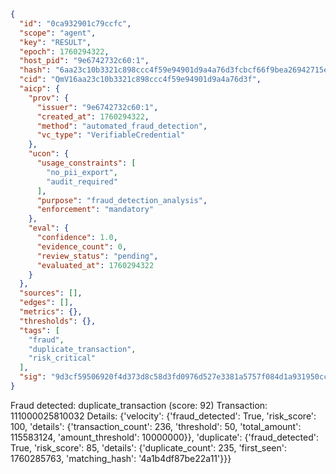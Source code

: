 ```json
{
  "id": "0ca932901c79ccfc",
  "scope": "agent",
  "key": "RESULT",
  "epoch": 1760294322,
  "host_pid": "9e6742732c60:1",
  "hash": "6aa23c10b3321c898ccc4f59e94901d9a4a76d3fcbcf66f9bea26942715e7bd3",
  "cid": "QmV16aa23c10b3321c898ccc4f59e94901d9a4a76d3f",
  "aicp": {
    "prov": {
      "issuer": "9e6742732c60:1",
      "created_at": 1760294322,
      "method": "automated_fraud_detection",
      "vc_type": "VerifiableCredential"
    },
    "ucon": {
      "usage_constraints": [
        "no_pii_export",
        "audit_required"
      ],
      "purpose": "fraud_detection_analysis",
      "enforcement": "mandatory"
    },
    "eval": {
      "confidence": 1.0,
      "evidence_count": 0,
      "review_status": "pending",
      "evaluated_at": 1760294322
    }
  },
  "sources": [],
  "edges": [],
  "metrics": {},
  "thresholds": {},
  "tags": [
    "fraud",
    "duplicate_transaction",
    "risk_critical"
  ],
  "sig": "9d3cf59506920f4d373d8c58d3fd0976d527e3381a5757f084d1a931950cca2d"
}
```

Fraud detected: duplicate_transaction (score: 92)
Transaction: 111000025810032
Details: {'velocity': {'fraud_detected': True, 'risk_score': 100, 'details': {'transaction_count': 236, 'threshold': 50, 'total_amount': 115583124, 'amount_threshold': 10000000}}, 'duplicate': {'fraud_detected': True, 'risk_score': 85, 'details': {'duplicate_count': 235, 'first_seen': 1760285763, 'matching_hash': '4a1b4df87be22a11'}}}